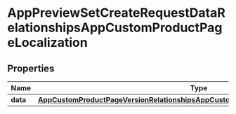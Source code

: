 

# AppPreviewSetCreateRequestDataRelationshipsAppCustomProductPageLocalization


## Properties

| Name | Type | Description | Notes |
|------------ | ------------- | ------------- | -------------|
|**data** | [**AppCustomProductPageVersionRelationshipsAppCustomProductPageLocalizationsDataInner**](AppCustomProductPageVersionRelationshipsAppCustomProductPageLocalizationsDataInner.md) |  |  [optional] |



